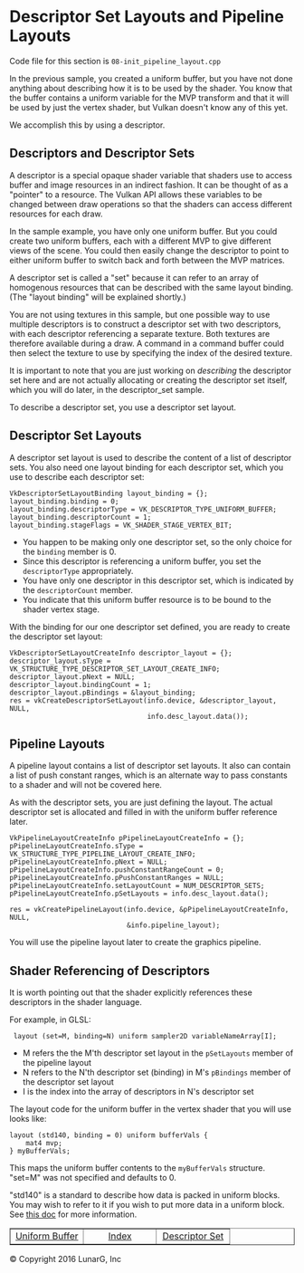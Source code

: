# Descriptor Set Layouts and Pipeline Layouts

<link href="../css/lg_stylesheet.css" rel="stylesheet"></link>

Code file for this section is `08-init_pipeline_layout.cpp`

In the previous sample, you created a uniform buffer, but you have not
done anything about describing how it is to be used by the shader.
You know that the buffer contains a uniform variable for the MVP
transform and that it
will be used by just the vertex shader, but Vulkan doesn't know
any of this yet.

We accomplish this by using a descriptor.

## Descriptors and Descriptor Sets

A descriptor is a special opaque shader variable that
shaders use to access
buffer and image resources in an indirect fashion.
It can be thought of as a "pointer" to a resource.
The Vulkan API allows these variables to be changed between
draw operations so that the shaders can access different resources
for each draw.

In the sample example, you have only one uniform buffer.
But you could create two uniform buffers, each with a
different MVP to give different views of the scene.
You could then easily change the descriptor to point to
either uniform buffer to switch back and forth between
the MVP matrices.

A descriptor set is called a "set" because it can refer to an
array of homogenous resources that can be described with the
same layout binding.
(The "layout binding" will be explained shortly.)

You are not using textures in this sample, but one possible
way to use multiple descriptors is to construct a
descriptor set with two descriptors, with each descriptor
referencing a separate texture.
Both textures are therefore available during a draw.
A command in a command buffer could then select the texture
to use by specifying the index of the desired texture.

It is important to note that you are just working on *describing*
the descriptor set here and are not actually allocating or
creating the descriptor set itself, which you will do later,
in the descriptor_set sample.

To describe a descriptor set, you use a descriptor set layout.

## Descriptor Set Layouts

A descriptor set layout is used to describe the content of a
list of descriptor sets.
You also need one layout binding for each descriptor set,
which you use to describe each descriptor set:

    VkDescriptorSetLayoutBinding layout_binding = {};
    layout_binding.binding = 0;
    layout_binding.descriptorType = VK_DESCRIPTOR_TYPE_UNIFORM_BUFFER;
    layout_binding.descriptorCount = 1;
    layout_binding.stageFlags = VK_SHADER_STAGE_VERTEX_BIT;

* You happen to be making only one descriptor set, so the only
choice for the `binding` member is 0.
* Since this descriptor is referencing a uniform buffer, you set the
`descriptorType` appropriately.
* You have only one descriptor in this descriptor set,
which is indicated by the `descriptorCount` member.
* You indicate that this uniform buffer resource is to be bound to
the shader vertex stage.

With the binding for our one descriptor set defined, you are ready to
create the descriptor set layout:

    VkDescriptorSetLayoutCreateInfo descriptor_layout = {};
    descriptor_layout.sType = VK_STRUCTURE_TYPE_DESCRIPTOR_SET_LAYOUT_CREATE_INFO;
    descriptor_layout.pNext = NULL;
    descriptor_layout.bindingCount = 1;
    descriptor_layout.pBindings = &layout_binding;
    res = vkCreateDescriptorSetLayout(info.device, &descriptor_layout, NULL,
                                      info.desc_layout.data());

## Pipeline Layouts

A pipeline layout contains a list of descriptor set layouts.
It also can contain a list of push constant ranges, which
is an alternate way to pass constants to a shader and will
not be covered here.

As with the descriptor sets, you are just defining the layout.
The actual descriptor set is allocated and
filled in with the uniform buffer reference later.

    VkPipelineLayoutCreateInfo pPipelineLayoutCreateInfo = {};
    pPipelineLayoutCreateInfo.sType = VK_STRUCTURE_TYPE_PIPELINE_LAYOUT_CREATE_INFO;
    pPipelineLayoutCreateInfo.pNext = NULL;
    pPipelineLayoutCreateInfo.pushConstantRangeCount = 0;
    pPipelineLayoutCreateInfo.pPushConstantRanges = NULL;
    pPipelineLayoutCreateInfo.setLayoutCount = NUM_DESCRIPTOR_SETS;
    pPipelineLayoutCreateInfo.pSetLayouts = info.desc_layout.data();

    res = vkCreatePipelineLayout(info.device, &pPipelineLayoutCreateInfo, NULL,
                                 &info.pipeline_layout);

You will use the pipeline layout later to create the graphics pipeline.

## Shader Referencing of Descriptors

It is worth pointing out that the shader explicitly references these
descriptors in the shader language.

For example, in GLSL:

     layout (set=M, binding=N) uniform sampler2D variableNameArray[I];

* M refers the the M'th descriptor set layout in the `pSetLayouts` member
of the pipeline layout
* N refers to the N'th descriptor set (binding) in M's `pBindings` member
of the descriptor set layout
* I is the index into the array of descriptors in N's descriptor set

The layout code for the uniform buffer in the vertex shader that you will use
looks like:

    layout (std140, binding = 0) uniform bufferVals {
        mat4 mvp;
    } myBufferVals;

This maps the uniform buffer contents to the `myBufferVals` structure.
"set=M" was not specified and defaults to 0.

"std140" is a standard to describe how data is packed in uniform blocks.
You may wish to refer to it if you wish to put more data in a uniform block.
See <a href="https://www.opengl.org/registry/specs/ARB/uniform_buffer_object.txt" target="_blank">this doc</a>
for more information.

<table border="1" width="100%">
    <tr>
        <td align="center" width="33%"><a href="07-init_uniform_buffer.html" title="Prev">Uniform Buffer</a></td>
        <td align="center" width="33%"><a href="index.html" title="Index">Index</a></td>
        <td align="center" width="33%"><a href="09-init_descriptor_set.html" title="Next">Descriptor Set</a></td>
    </tr>
</table>
<footer>&copy; Copyright 2016 LunarG, Inc</footer>
